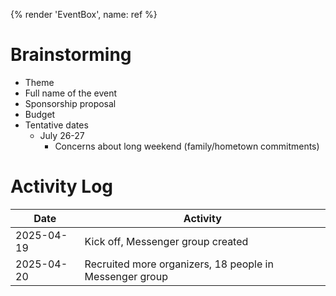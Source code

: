 {% render 'EventBox', name: ref %}

# Brainstorming

- Theme
- Full name of the event
- Sponsorship proposal
- Budget
- Tentative dates
  - July 26-27
    - Concerns about long weekend (family/hometown commitments)

# Activity Log

| Date       | Activity                          |
| ---------- | --------------------------------- |
| 2025-04-19 | Kick off, Messenger group created |
| 2025-04-20 | Recruited more organizers, 18 people in Messenger group |
